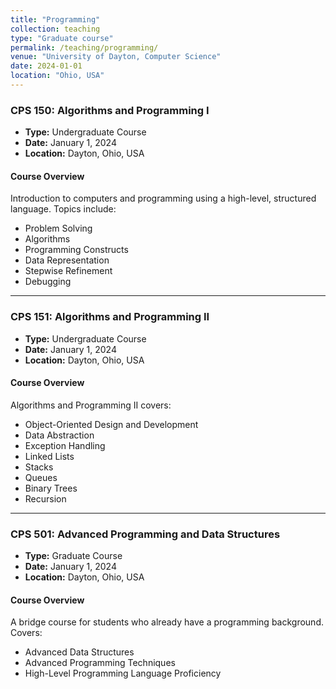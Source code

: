```yaml
---
title: "Programming"
collection: teaching
type: "Graduate course"
permalink: /teaching/programming/
venue: "University of Dayton, Computer Science"
date: 2024-01-01
location: "Ohio, USA"
---
```


### CPS 150: Algorithms and Programming I

- **Type:** Undergraduate Course   
- **Date:** January 1, 2024  
- **Location:** Dayton, Ohio, USA  

#### Course Overview

Introduction to computers and programming using a high-level, structured language. Topics include:
- Problem Solving
- Algorithms
- Programming Constructs
- Data Representation
- Stepwise Refinement
- Debugging

---

### CPS 151: Algorithms and Programming II

- **Type:** Undergraduate Course   
- **Date:** January 1, 2024  
- **Location:** Dayton, Ohio, USA  

#### Course Overview

Algorithms and Programming II covers:
- Object-Oriented Design and Development
- Data Abstraction
- Exception Handling
- Linked Lists
- Stacks
- Queues
- Binary Trees
- Recursion

---

### CPS 501: Advanced Programming and Data Structures

- **Type:** Graduate Course  
- **Date:** January 1, 2024  
- **Location:** Dayton, Ohio, USA  

#### Course Overview

A bridge course for students who already have a programming background. Covers:
- Advanced Data Structures
- Advanced Programming Techniques
- High-Level Programming Language Proficiency
